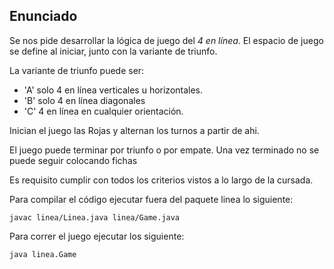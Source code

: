 ## Enunciado

Se nos pide desarrollar la lógica de juego del *4 en línea*.
El espacio de juego se define al iniciar, junto con la variante de triunfo.

La variante de triunfo puede ser:
- 'A' solo 4 en línea verticales u horizontales.
- 'B' solo 4 en línea diagonales
- 'C' 4 en línea en cualquier orientación.

Inician el juego las Rojas y alternan los turnos a partir de ahi.

El juego puede terminar por triunfo o por empate. Una vez terminado no se puede seguir colocando fichas

Es requisito cumplir con todos los criterios vistos a lo largo de la cursada.

Para compilar el código ejecutar fuera del paquete linea lo siguiente:

 `javac linea/Linea.java linea/Game.java`

 Para correr el juego ejecutar los siguiente:

 `java linea.Game`
